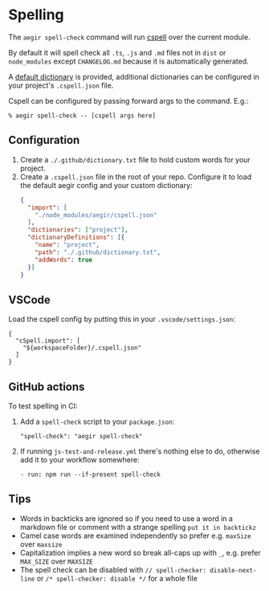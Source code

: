 # Spelling

The `aegir spell-check` command will run [cspell](https://cspell.org/) over the
current module.

By default it will spell check all `.ts`, `.js` and `.md` files not in `dist` or
`node_modules` except `CHANGELOG.md` because it is automatically generated.

A [default dictionary](../dictionaries/ipfs.txt) is provided, additional
dictionaries can be configured in your project's `.cspell.json` file.

Cspell can be configured by passing forward args to the command. E.g.:

```console
% aegir spell-check -- [cspell args here]
```

## Configuration

1. Create a `./.github/dictionary.txt` file to hold custom words for your
project.
2. Create a `.cspell.json` file in the root of your repo. Configure it to load the default aegir config and your custom dictionary:
    ```json
    {
      "import": [
        "./node_modules/aegir/cspell.json"
      ],
      "dictionaries": ["project"],
      "dictionaryDefinitions": [{
        "name": "project",
        "path": "./.github/dictionary.txt",
        "addWords": true
      }]
    }
    ```

## VSCode

Load the cspell config by putting this in your `.vscode/settings.json`:

```
{
  "cSpell.import": [
    "${workspaceFolder}/.cspell.json"
  ]
}
```

## GitHub actions

To test spelling in CI:

1. Add a `spell-check` script to your `package.json`:
    ```
    "spell-check": "aegir spell-check"
    ```
2. If running `js-test-and-release.yml` there's nothing else to do, otherwise add it to your workflow somewhere:
    ```
    - run: npm run --if-present spell-check
    ```

## Tips

- Words in backticks are ignored so if you need to use a word in a markdown file or comment with a strange spelling `put it in backtickz`
- Camel case words are examined independently so prefer e.g. `maxSize` over `maxsize`
- Capitalization implies a new word so break all-caps up with `_`, e.g. prefer `MAX_SIZE` over `MAXSIZE`
- The spell check can be disabled with `// spell-checker: disable-next-line` or `/* spell-checker: disable */` for a whole file
